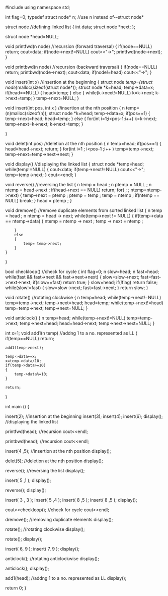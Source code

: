 #include <iostream> 
using namespace std;

int flag=0;
typedef struct node* n;              //use n instead of--struct node*

struct node                          //defining linked list
{
    int data;
    struct node *next;
};

struct node *head=NULL;

void printfwd(n node)                //recursion (forward traversal)
{
    if(node==NULL)
    return;
    cout<<node->data;
    if(node->next!=NULL)
    cout<<"->";
    printfwd(node->next);
}

void printbwd(n node)                //recursion (backward traversal)
{
    if(node==NULL)
    return;
    printbwd(node->next);
    cout<<node->data;
    if(node!=head)
    cout<<"->";
}

void insert(int x)                 	 //insertion at the beginning
{
    struct node *temp=(struct node*)malloc(sizeof(struct node*));
    struct node *k=head;
    temp->data=x;
    if(head==NULL)
    {
        head=temp;
    }
    else
    {
        while(k->next!=NULL)
        k=k->next;
        k->next=temp;
    }
    temp->next=NULL;
}

void insert(int pos, int x )        //insertion at the nth position
{
    n temp=(n)malloc(sizeof(n));
    struct node *k=head;
    temp->data=x;
    if(pos==1)
    {
        temp->next=head;
        head=temp;
    }
    else
    {
        for(int i=1;i<pos-1;i++)
        k=k->next;
        temp->next=k->next;
        k->next=temp;
    }
    
    
}

void delet(int pos)                 //deletion at the nth position
{
    n temp=head;
    if(pos==1)
    {
        head=head->next;
        return;
    }
    for(int i=1 ; i<pos-1 ;i++ )
    temp=temp->next;
    temp->next=temp->next->next;
}

void display()                      //displaying the linked list
{
    struct node *temp=head;
    while(temp!=NULL)
    {
        cout<<temp->data;
        if(temp->next!=NULL)
        cout<<"->";
        temp=temp->next;
    }
    cout<<endl;
}

void reverse()                      //reversing the list
{
    n temp = head ;
    n ptemp = NULL ;
    n ntemp = head->next ;
    if(head->next == NULL)
    return;
    for( ; ; ntemp=ntemp->next)
    {
        temp->next = ptemp ;
        ptemp = temp ;
        temp = ntemp ;
        if(ntemp == NULL)
        break;
    }
    head = ptemp ;
}

void dremove()                      //remove duplicate elements from sorted linked list
{
    n temp = head ;
    n ntemp = head -> next;
    while(temp->next != NULL) 
    {
        if(temp->data == ntemp->data)
        {
            ntemp = ntemp -> next ;
            temp -> next = ntemp ;
            
        }
        else 
        {
            temp= temp->next;   
        }
    }
}

bool checkloop()                    //check for cycle
{
    int flag=0;
    n slow=head;
    n fast=head;
    while(fast && fast->next && fast->next->next)
    {
        slow=slow->next;
        fast=fast->next->next;
        if(slow==fast)
        return true;
    }
    slow=head;
    if(!flag)
    return false;
    while(slow!=fast)
    {
        slow=slow->next;
        fast=fast->next;
    }
    return slow;
}

void rotate()                       //rotating clockwise
{
    n temp=head;
    while(temp->next!=NULL)
    temp=temp->next;
    temp->next=head;
    head=temp;
    while(temp->next!=head)
    temp=temp->next;
    temp->next=NULL;
}

void anticlock()
{
    n temp=head;
    while(temp->next!=NULL)
    temp=temp->next;
    temp->next=head;
    head=head->next;
    temp->next->next=NULL;
}

int x=1;
void add1(n temp)                   //addng 1 to a no. represented as LL
{
    if(temp==NULL)
    return;
    
    add1(temp->next);
    
    temp->data+=x;
    x=temp->data/10;
    if(temp->data>=10)
    {
        temp->data%=10;
    }
    
    return;
}

int main ()
{
    
  insert(2);                //insertion at the beginning
  insert(3);
  insert(4);
  insert(6);
  display();                //displaying the linked list
  
  printfwd(head);           //recursion
  cout<<endl;
  
  printbwd(head);           //recursion
  cout<<endl;
  
  insert(4 ,5);             //insertion at the nth position
  display();
  
  delet(5);                 //deletion at the nth position
  display();
  
  reverse();                //reversing the list
  display();
  
  insert( 5 ,1 );
  display();
  
  reverse();
  display();
  
  insert( 3 , 3 );
  insert( 5 ,4 );
  insert( 8 ,5 );
  insert( 8 ,5 );
  display();
  
  cout<<checkloop();        //check for cycle
  cout<<endl;
  
  dremove();                //removing duplicate elements
  display();
  
  rotate();                 //rotating clockwise
  display();
  
  rotate();
  display();
  
  insert( 6, 9 );
  insert( 7, 9 );
  display();
  
  anticlock();              //rotating anticlockwise
  display();
  
  anticlock();
  display();
  
  add1(head);               //addng 1 to a no. represented as LL
  display();
  
  return 0;
}
